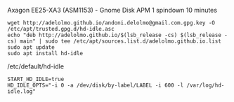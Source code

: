 Axagon EE25-XA3 (ASM1153) - Gnome Disk APM 1 spindown 10 minutes

```
wget http://adelolmo.github.io/andoni.delolmo@gmail.com.gpg.key -O /etc/apt/trusted.gpg.d/hd-idle.asc
echo "deb http://adelolmo.github.io/$(lsb_release -cs) $(lsb_release -cs) main" | sudo tee /etc/apt/sources.list.d/adelolmo.github.io.list
sudo apt update
sudo apt install hd-idle
```

/etc/default/hd-idle

```
START_HD_IDLE=true
HD_IDLE_OPTS="-i 0 -a /dev/disk/by-label/LABEL -i 600 -l /var/log/hd-idle.log"
```
